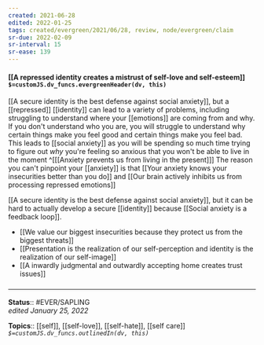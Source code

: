 ```yaml
---
created: 2021-06-28
edited: 2022-01-25
tags: created/evergreen/2021/06/28, review, node/evergreen/claim
sr-due: 2022-02-09
sr-interval: 15
sr-ease: 139
---
```


#### [[A repressed identity creates a mistrust of self-love and self-esteem]] `$=customJS.dv_funcs.evergreenHeader(dv, this)`

[[A secure identity is the best defense against social anxiety]],
but a [[repressed]] [[identity]] can lead to a variety of problems,
including struggling to understand where your [[emotions]] are coming from and why.
If you don't understand who you are, you will struggle to understand why certain things make you feel good and certain things make you feel bad.
This leads to [[social anxiety]] as you will be spending so much time trying to figure out *why* you're feeling so anxious that you won't be able to live in the moment
^[[[Anxiety prevents us from living in the present]]]
The reason you can't pinpoint your [[anxiety]] is that
[[Your anxiety knows your insecurities better than you do]]
and [[Our brain actively inhibits us from processing repressed emotions]]

[[A secure identity is the best defense against social anxiety]], but it can be hard to actually develop a secure [[identity]] because
[[Social anxiety is a feedback loop]].

- [[We value our biggest insecurities because they protect us from the biggest threats]]
- [[Presentation is the realization of our self-perception and identity is the realization of our self-image]]
- [[A inwardly judgmental and outwardly accepting home creates trust issues]]

### <hr class="footnote"/>

**Status**:: #EVER/SAPLING  
*edited January 25, 2022*

**Topics**:: [[self]], [[self-love]], [[self-hate]], [[self care]]
*`$=customJS.dv_funcs.outlinedIn(dv, this)`*
